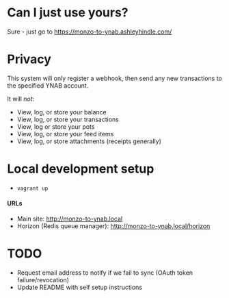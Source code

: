 # Can I just use yours?

Sure - just go to https://monzo-to-ynab.ashleyhindle.com/

# Privacy

This system will only register a webhook, then send any new transactions to the specified YNAB account.

It will _not_:
- View, log, or store your balance
- View, log, or store your transactions
- View, log or store your pots
- View, log, or store your feed items
- View, log, or store attachments (receipts generally)

# Local development setup

* `vagrant up`

#### URLs

* Main site: http://monzo-to-ynab.local
* Horizon (Redis queue manager): http://monzo-to-ynab.local/horizon

# TODO

- Request email address to notify if we fail to sync (OAuth token failure/revocation)
- Update README with self setup instructions
